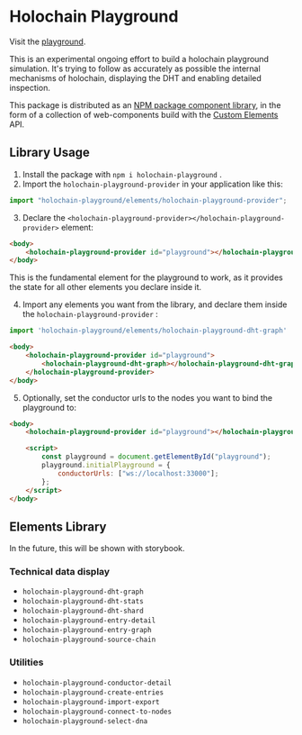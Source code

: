 # Holochain Playground

Visit the [playground](https://holochain-open-dev.github.io/holochain-playground/).

This is an experimental ongoing effort to build a holochain playground simulation. It's trying to follow as accurately as possible the internal mechanisms of holochain, displaying the DHT and enabling detailed inspection.

This package is distributed as an [NPM package component library](https://npmjs.com/package/holochain-playground), in the form of a collection of web-components build with the [Custom Elements](https://developers.google.com/web/fundamentals/web-components/customelements) API.

## Library Usage

1. Install the package with `npm i holochain-playground` .
2. Import the `holochain-playground-provider` in your application like this:

``` js
import "holochain-playground/elements/holochain-playground-provider";
```

3. Declare the `<holochain-playground-provider></holochain-playground-provider>` element:

``` html
<body>
    <holochain-playground-provider id="playground"></holochain-playground-provider>
</body>
```

This is the fundamental element for the playground to work, as it provides the state for all other elements you declare inside it.

4. Import any elements you want from the library, and declare them inside the `holochain-playground-provider` :

``` js
import 'holochain-playground/elements/holochain-playground-dht-graph'
```

``` html
<body>
    <holochain-playground-provider id="playground">
        <holochain-playground-dht-graph></holochain-playground-dht-graph>
    </holochain-playground-provider>
</body>
```

5. Optionally, set the conductor urls to the nodes you want to bind the playground to:

``` html
<body>
    <holochain-playground-provider id="playground"></holochain-playground-provider>

    <script>
        const playground = document.getElementById("playground");
        playground.initialPlayground = {
            conductorUrls: ["ws://localhost:33000"];
        };
    </script>
</body>
```

## Elements Library

In the future, this will be shown with storybook.

### Technical data display

- `holochain-playground-dht-graph`
- `holochain-playground-dht-stats`
- `holochain-playground-dht-shard`
- `holochain-playground-entry-detail`
- `holochain-playground-entry-graph`
- `holochain-playground-source-chain`

### Utilities
- `holochain-playground-conductor-detail`
- `holochain-playground-create-entries`
- `holochain-playground-import-export`
- `holochain-playground-connect-to-nodes`
- `holochain-playground-select-dna`